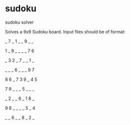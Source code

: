 # sudoku
sudoku solver

Solves a 9x9 Sudoku board.
Input files should be of format:

_ 7 _ 1 _ _ 9 _ _

1 _ 9 _ _ _ _ 7 6

_ 3 2 _ 7 _ _ 1 _

_ _ _ 6 _ _ _ 9 7

8 6 _ 7 3 9 _ 4 5

7 9 _ _ _ 5 _ _ _

_ 2 _ _ 6 _ 1 8 _

9 8 _ _ _ _ 5 _ 4

_ _ 6 _ _ 8 _ 2 _
